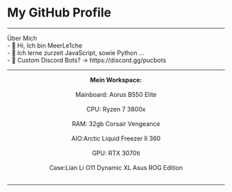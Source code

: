 <h1> My GitHub Profile </h1>







<hr>
Über Mich
<br>
- 👋 Hi, Ich bin MeerLe1che
<br>
- 👀 Ich lerne zurzeit JavaScript, sowie Python ...
<br>
- 🤖 Custom Discord Bots? -> https://discord.gg/pucbots

<hr>
<center><b>Mein Workspace:</b></center>
<br>
<center>Mainboard: Aorus B550 Elite</center>
<br>
<center>CPU: Ryzen 7 3800x</center>
<br>
<center>RAM: 32gb Corsair Vengeance</center>
<br>
<center>AIO:Arctic Liquid Freezer II 360</center>
<br>
<center>GPU: RTX 3070ti</center>
<br>
<center>Case:Lian Li O11 Dynamic XL Asus ROG Edition</center>
<br>
<hr>
<!---
MeerLe1che/MeerLe1che is a ✨ special ✨ repository because its `README.md` (this file) appears on your GitHub profile.
You can click the Preview link to take a look at your changes.
--->
